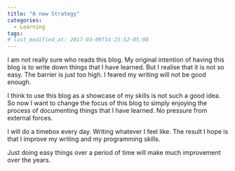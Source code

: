 ```yaml
---
title: "A new Strategy"
categories:
  - Learning
tags:
# last_modified_at: 2017-03-09T14:25:52-05:00
---
```

I am not really sure who reads this blog. My original intention of having this blog is to write down things that I have learned. But I realise that it is not so easy. The barrier is just too high. I feared my writing will not be good enough. 

I think to use this blog as a showcase of my skills is not such a good idea. 
So now I want to change the focus of this blog to simply enjoying the process of documenting things that I have learned. No pressure from external forces. 

I will do a timebox every day. Writing whatever I feel like. The result I hope is that I improve my writing and my programming skills. 

Just doing easy things over a period of time will make much improvement over the years. 